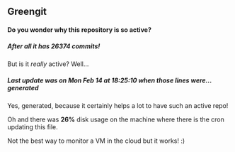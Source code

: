 ## Greengit

#### Do you wonder why this repository is so active?

##### After all it has 26374 commits!

But is it *really* active? Well...

##### Last update was on Mon Feb 14 at 18:25:10 when those lines were... generated

Yes, generated, because it certainly helps a lot to have such an active repo!

Oh and there was **26%** disk usage on the machine
where there is the cron updating this file.

Not the best way to monitor a VM in the cloud but it works! :)
